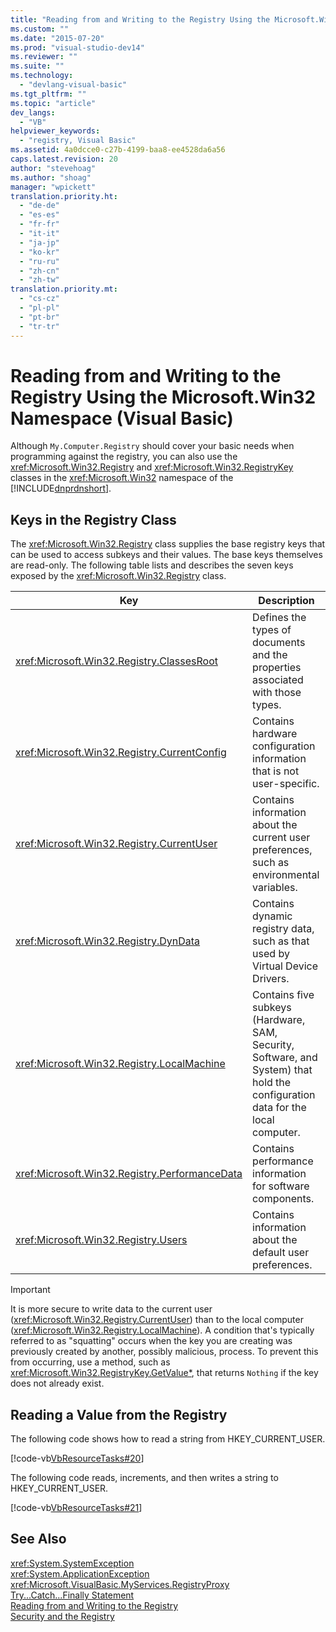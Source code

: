 ```yaml
---
title: "Reading from and Writing to the Registry Using the Microsoft.Win32 Namespace (Visual Basic) | Microsoft Docs"
ms.custom: ""
ms.date: "2015-07-20"
ms.prod: "visual-studio-dev14"
ms.reviewer: ""
ms.suite: ""
ms.technology: 
  - "devlang-visual-basic"
ms.tgt_pltfrm: ""
ms.topic: "article"
dev_langs: 
  - "VB"
helpviewer_keywords: 
  - "registry, Visual Basic"
ms.assetid: 4a0dcce0-c27b-4199-baa8-ee4528da6a56
caps.latest.revision: 20
author: "stevehoag"
ms.author: "shoag"
manager: "wpickett"
translation.priority.ht: 
  - "de-de"
  - "es-es"
  - "fr-fr"
  - "it-it"
  - "ja-jp"
  - "ko-kr"
  - "ru-ru"
  - "zh-cn"
  - "zh-tw"
translation.priority.mt: 
  - "cs-cz"
  - "pl-pl"
  - "pt-br"
  - "tr-tr"
---
```

# Reading from and Writing to the Registry Using the Microsoft.Win32 Namespace (Visual Basic)
Although `My.Computer.Registry` should cover your basic needs when programming against the registry, you can also use the <xref:Microsoft.Win32.Registry> and <xref:Microsoft.Win32.RegistryKey> classes in the <xref:Microsoft.Win32> namespace of the [!INCLUDE[dnprdnshort](../../../../csharp/getting-started/includes/dnprdnshort_md.md)].  
  
## Keys in the Registry Class  
 The <xref:Microsoft.Win32.Registry> class supplies the base registry keys that can be used to access subkeys and their values. The base keys themselves are read-only. The following table lists and describes the seven keys exposed by the <xref:Microsoft.Win32.Registry> class.  
  
|**Key**|**Description**|  
|-------------|---------------------|  
|<xref:Microsoft.Win32.Registry.ClassesRoot>|Defines the types of documents and the properties associated with those types.|  
|<xref:Microsoft.Win32.Registry.CurrentConfig>|Contains hardware configuration information that is not user-specific.|  
|<xref:Microsoft.Win32.Registry.CurrentUser>|Contains information about the current user preferences, such as environmental variables.|  
|<xref:Microsoft.Win32.Registry.DynData>|Contains dynamic registry data, such as that used by Virtual Device Drivers.|  
|<xref:Microsoft.Win32.Registry.LocalMachine>|Contains five subkeys (Hardware, SAM, Security, Software, and System) that hold the configuration data for the local computer.|  
|<xref:Microsoft.Win32.Registry.PerformanceData>|Contains performance information for software components.|  
|<xref:Microsoft.Win32.Registry.Users>|Contains information about the default user preferences.|  
  
> [!IMPORTANT]
>  It is more secure to write data to the current user (<xref:Microsoft.Win32.Registry.CurrentUser>) than to the local computer (<xref:Microsoft.Win32.Registry.LocalMachine>). A condition that's typically referred to as "squatting" occurs when the key you are creating was previously created by another, possibly malicious, process. To prevent this from occurring, use a method, such as <xref:Microsoft.Win32.RegistryKey.GetValue*>, that returns `Nothing` if the key does not already exist.  
  
## Reading a Value from the Registry  
 The following code shows how to read a string from HKEY_CURRENT_USER.  
  
 [!code-vb[VbResourceTasks#20](../../../../visual-basic/developing-apps/programming/computer-resources/codesnippet/VisualBasic/reading-from-and-writing-to-the-registry-using-the-microsoft-win32-namespace_1.vb)]  
  
 The following code reads, increments, and then writes a string to HKEY_CURRENT_USER.  
  
 [!code-vb[VbResourceTasks#21](../../../../visual-basic/developing-apps/programming/computer-resources/codesnippet/VisualBasic/reading-from-and-writing-to-the-registry-using-the-microsoft-win32-namespace_2.vb)]  
  
## See Also  
 <xref:System.SystemException>   
 <xref:System.ApplicationException>   
 <xref:Microsoft.VisualBasic.MyServices.RegistryProxy>   
 [Try...Catch...Finally Statement](../../../../visual-basic/language-reference/statements/try-catch-finally-statement.md)   
 [Reading from and Writing to the Registry](../../../../visual-basic/developing-apps/programming/computer-resources/reading-from-and-writing-to-the-registry.md)   
 [Security and the Registry](../../../../visual-basic/developing-apps/programming/computer-resources/security-and-the-registry.md)